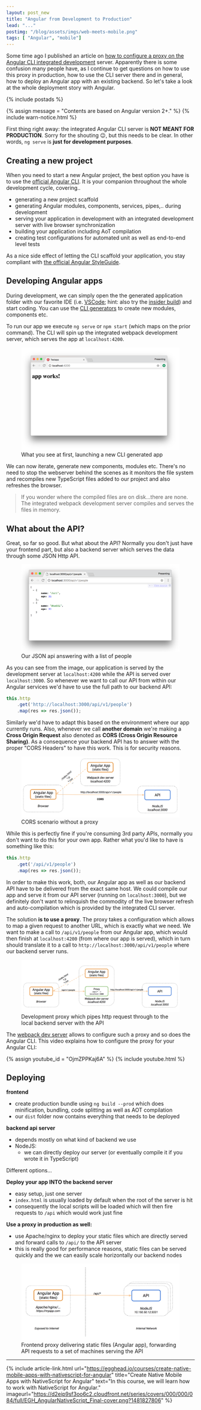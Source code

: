 ```yaml
---
layout: post_new
title: "Angular from Development to Production"
lead: "..."
postimg: "/blog/assets/imgs/web-meets-mobile.png"
tags: [ "Angular", "mobile"]
---
```


<div class="article-intro">
	Some time ago I published an article on <a href="/blog/2016/11/configure-proxy-api-angular-cli/">how to configure a proxy on the Angular CLI integrated development</a> server. Apparently there is some confusion many people have, as I continue to get questions on how to use this proxy in production, how to use the CLI server there and in general, how to deploy an Angular app with an existing backend. So let's take a look at the whole deployment story with Angular.
</div>

{% include postads %}

{% assign message = "Contents are based on Angular version 2+." %}
{% include warn-notice.html %}

First thing right away: the integrated Angular CLI server is **NOT MEANT FOR PRODUCTION**. Sorry for the shouting :wink:, but this needs to be clear. In other words, `ng serve` is **just for development purposes**.

## Creating a new project

When you need to start a new Angular project, the best option you have is to use the [official Angular CLI](https://cli.angular.io). It is your companion throughout the whole development cycle, covering..

- generating a new project scaffold
- generating Angular modules, components, services, pipes,.. during development
- serving your application in development with an integrated development server with live browser synchronization
- building your application including AoT compilation
- creating test configurations for automated unit as well as end-to-end level tests

As a nice side effect of letting the CLI scaffold your application, you stay compliant with [the official Angular StyleGuide](https://angular.io/styleguide).

## Developing Angular apps

During development, we can simply open the the generated application folder with our favorite IDE (i.e. [VSCode](https://code.visualstudio.com/); hint: also try the [insider build](https://code.visualstudio.com/insiders)) and start coding. You can use the [CLI generators](https://github.com/angular/angular-cli/wiki/generate) to create new modules, components etc. 

To run our app we execute `ng serve` or `npm start` (which maps on the prior command). The CLI will spin up the integrated webpack development server, which serves the app at `localhost:4200`.

<figure>
    <img src="/blog/assets/imgs/ng-dev-to-prod/cliapp.png" />
    <figcaption>What you see at first, launching a new CLI generated app</figcaption>
</figure>

We can now iterate, generate new components, modules etc. There's no need to stop the webserver behind the scenes as it monitors the file system and recompiles new TypeScript files added to our project and also refreshes the browser.

> If you wonder where the compiled files are on disk...there are none. The integrated webpack development server compiles and serves the files in memory.

## What about the API?

Great, so far so good. But what about the API? Normally you don't just have your frontend part, but also a backend server which serves the data through some JSON Http API.

<figure>
    <img src="/blog/assets/imgs/ng-dev-to-prod/nodeapi.png" />
    <figcaption>Our JSON api answering with a list of people</figcaption>
</figure>

As you can see from the image, our application is served by the development server at `localhost:4200` while the API is served over `localhost:3000`. So whenever we want to call our API from within our Angular services we'd have to use the full path to our backend API:

```javascript
this.http
    .get('http://localhost:3000/api/v1/people')
    .map(res => res.json());
```

Similarly we'd have to adapt this based on the environment where our app currently runs. Also, whenever we call **another domain** we're making a **Cross Origin Request** also denoted as **CORS (Cross Origin Resource Sharing)**. As a consequence your backend API has to answer with the proper "CORS Headers" to have this work. This is for security reasons. 

<figure>
    <img src="/blog/assets/imgs/ng-dev-to-prod/dev-cors.png" />
    <figcaption>CORS scenario without a proxy</figcaption>
</figure>


While this is perfectly fine if you're consuming 3rd party APIs, normally you don't want to do this for your own app. Rather what you'd like to have is something like this:

```javascript
this.http
    .get('/api/v1/people')
    .map(res => res.json());
```

In order to make this work, both, our Angular app as well as our backend API have to be delivered from the exact same host. We could compile our app and serve it from our API server (running on `localhost:3000`), but we definitely don't want to relinquish  the commodity of the live browser refresh and auto-compilation which is provided by the integrated CLI server.

The solution **is to use a proxy**. The proxy takes a configuration which allows to map a given request to another URL, which is exactly what we need. We want to make a call to `/api/v1/people` from our Angular app, which would then finish at `localhost:4200` (from where our app is served), which in turn should translate it to a call to `http://localhost:3000/api/v1/people` where our backend server runs. 

<figure>
    <img src="/blog/assets/imgs/ng-dev-to-prod/dev-proxy.png" />
    <figcaption>Development proxy which pipes http request through to the local backend server with the API</figcaption>
</figure>

The [webpack dev server](https://webpack.js.org/configuration/dev-server/#devserver-proxy) allows to configure such a proxy and so does the Angular CLI. This video explains how to configure the proxy for your Angular CLI:

{% assign youtube_id = "OjmZPPKaj6A" %}
{% include youtube.html %}

## Deploying

**frontend**

- create production bundle using `ng build --prod` which does minification, bundling, code splitting as well as AOT compilation
- our `dist` folder now contains everything that needs to be deployed

**backend api server**

- depends mostly on what kind of backend we use
- NodeJS:
    - we can directly deploy our server (or eventually compile it if you wrote it in TypeScript)

Different options...

**Deploy your app INTO the backend server**

- easy setup, just one server
- `index.html` is usually loaded by default when the root of the server is hit
- consequently the local scripts will be loaded which will then fire requests to `/api` which would work just fine

**Use a proxy in production as well:**

- use Apache/nginx to deploy your static files which are directly served and forward calls to `/api/` to the API server
- this is really good for performance reasons, static files can be served quickly and the we can easily scale horizontally our backend nodes

<figure>
    <img src="/blog/assets/imgs/ng-dev-to-prod/production-proxy.png" />
    <figcaption>Frontend proxy delivering static files (Angular app), forwarding API requests to a set of machines serving the API</figcaption>
</figure>



---




{% include article-link.html
    url="https://egghead.io/courses/create-native-mobile-apps-with-nativescript-for-angular"
    title="Create Native Mobile Apps with NativeScript for Angular"
    text="In this course, we will learn how to work with NativeScript for Angular."
    imageurl="https://d2eip9sf3oo6c2.cloudfront.net/series/covers/000/000/084/full/EGH_AngularNativeScript_Final-cover.png?1481827806"
%}

